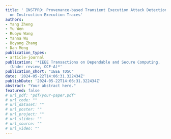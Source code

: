 ```yaml
---
title: ' INSTPRO: Provenance-based Transient Execution Attack Detection and Investigation
  on Instruction Execution Traces'
authors:
- Yang Zheng
- Yu Wen
- Ruoyu Wang
- Yanna Wu
- Boyang Zhang
- Dan Meng
publication_types:
- article-journal
publication: '*IEEE Transactions on Dependable and Secure Computing.
  (Under review, CCF-A)*'
publication_short: "IEEE TDSC"
date: '2024-05-22T14:06:31.322434Z'
publishDate: '2024-05-22T14:06:31.322434Z'
abstract: "Your abstract here."
featured: false
# url_pdf: "pdf/your-paper.pdf"
# url_code: ""
# url_dataset: ""
# url_poster: ""
# url_project: ""
# url_slides: ""
# url_source: ""
# url_video: ""
---
```

